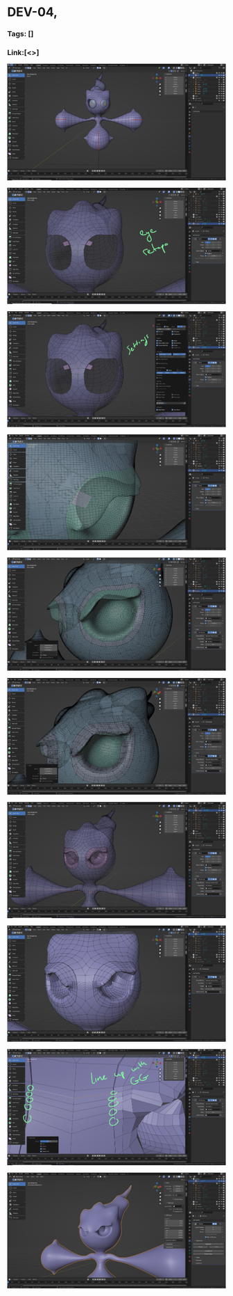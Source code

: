 # DEV-04,
### Tags: []
### Link:[<>]

![](../images/DEV-04/DEV-04-A1.png)

![](../images/DEV-04/DEV-04-A2.png)

![](../images/DEV-04/DEV-04-A3.png)

![](../images/DEV-04/DEV-04-A4.png)

![](../images/DEV-04/DEV-04-A5.png)

![](../images/DEV-04/DEV-04-A6.png)

![](../images/DEV-04/DEV-04-A7.png)

![](../images/DEV-04/DEV-04-A8.png)

![](../images/DEV-04/DEV-04-A9.png)

![](../images/DEV-04/DEV-04-A10.png)

